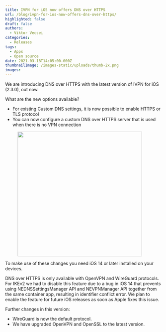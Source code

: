 ```yaml
---
title: IVPN for iOS now offers DNS over HTTPS
url: /blog/ivpn-for-ios-now-offers-dns-over-https/
highlighted: false
draft: false
authors:
  - Viktor Vecsei
categories:
  - Releases
tags:
  - Apps
  - Open source
date: 2021-03-18T14:05:00.000Z
thumbnailImage: /images-static/uploads/thumb-2x.png
images:
---
```

We are introducing DNS over HTTPS with the latest version of IVPN for iOS (2.3.0), out now.  

What are the new options available?

* For existing Custom DNS settings, it is now possible to enable HTTPS or TLS protocol
* You can now configure a custom DNS over HTTPS server that is used when there is no VPN connection

<figure class="shadow">
    <img width="400px" src="/images-static/uploads/disc_customdns.jpg">
</figure>

To make use of these changes you need iOS 14 or later installed on your devices.

DNS over HTTPS is only available with OpenVPN and WireGuard protocols. For IKEv2 we had to disable this feature due to a bug in iOS 14 that prevents using NEDNSSettingsManager API and NEVPNManager API together from the same container app, resulting in identifier conflict error. We plan to enable the feature for future iOS releases as soon as Apple fixes this issue. 

Further changes in this version:

* WireGuard is now the default protocol.
* We have upgraded OpenVPN and OpenSSL to the latest version. 
